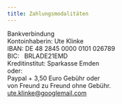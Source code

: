 ```yaml
---
title: Zahlungsmodalitäten
---
```



Bankverbindung  
​
Kontoinhaberin: Ute Klinke  
IBAN: DE 48 2845 0000 0101 026789  
BIC:   BRLADE21EMD  
Kreditinstitut: Sparkasse Emden  
​
oder:  
​
Paypal + 3,50 Euro Gebühr oder  
von Freund zu Freund ohne Gebühr.  
ute.klinke@googlemail.com  
